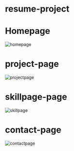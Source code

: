 # resume-project
# Homepage
![homepage](https://user-images.githubusercontent.com/101417939/201017656-af542c9b-f70e-4d95-8b4b-e388ce6abbd1.png)

# project-page
![projectpage](https://user-images.githubusercontent.com/101417939/201017741-87367ace-065b-4beb-b4f7-3cf6af5e2548.png)

# skillpage-page
![skillpage](https://user-images.githubusercontent.com/101417939/201017870-bdc0680e-fd14-434c-8c6f-55c739827522.png)

# contact-page
![contactpage](https://user-images.githubusercontent.com/101417939/201017940-3e454ded-2974-45c6-9916-e2368954d91e.png)




